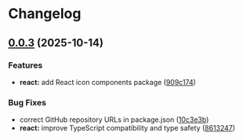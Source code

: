 # Changelog

## [0.0.3](https://github.com/imaimai17468/digital-agency-icons/compare/@imaimai17468/digital-agency-icons-react-v0.0.2...@imaimai17468/digital-agency-icons-react-v0.0.3) (2025-10-14)


### Features

* **react:** add React icon components package ([909c174](https://github.com/imaimai17468/digital-agency-icons/commit/909c1748fa09e2105ca05d243445feea5948e100))


### Bug Fixes

* correct GitHub repository URLs in package.json ([10c3e3b](https://github.com/imaimai17468/digital-agency-icons/commit/10c3e3b73dcc3358acd2bf7e4ee9403b0a11de6a))
* **react:** improve TypeScript compatibility and type safety ([8613247](https://github.com/imaimai17468/digital-agency-icons/commit/86132477a79d710db412b474a2d5057d4abc1085))
